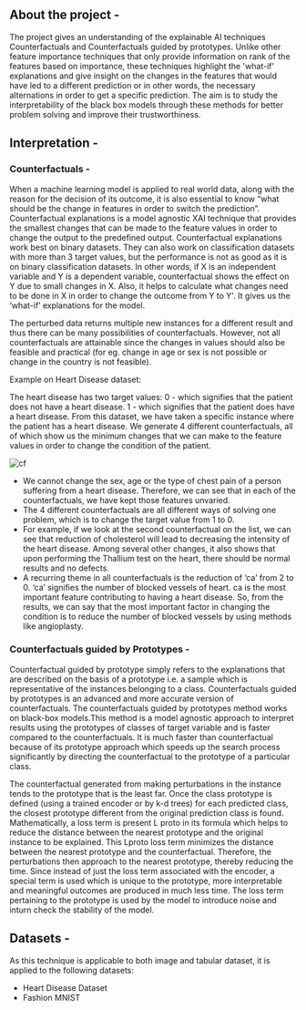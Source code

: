 ## About the project -

The project gives an understanding of the explainable AI techniques Counterfactuals and Counterfactuals guided by prototypes. Unlike other feature importance techniques that only provide information on rank of the features based on importance, these techniques highlight the 'what-if' explanations and give insight on the changes in the features that would have led to a different prediction or in other words, the necessary alternations in order to get a specific prediction. The aim is to study the interpretability of the black box models through these methods for better problem solving and improve their trustworthiness.

## Interpretation -

### Counterfactuals - 

When a machine learning model is applied to real world data, along with the reason for the decision of its outcome, it is also essential to know  “what should be the change in features in order to switch the prediction”. Counterfactual explanations is a model agnostic XAI technique that provides the smallest changes that can be made to the feature values in order to change the output to the predefined output. Counterfactual explanations work best on binary datasets. They can also work on classification datasets with more than 3 target values, but the performance is not as good as it is on binary classification datasets. In other words, if X is an independent variable and Y is a dependent variable, counterfactual shows the effect on Y due to small changes in X. Also, it helps to calculate what changes need to be done in X in order to change the outcome from Y to Y'. It gives us the ‘what-if’ explanations for the model. 

The perturbed data returns multiple new instances for a different result and thus there can be many possibilities of counterfactuals. However, not all counterfactuals are attainable since the changes in values should also be feasible and practical (for eg. change in age or sex is not possible or change in the country is not feasible). 

Example on Heart Disease dataset:

The heart disease has two target values: 
0 - which signifies that the patient does not have a heart disease.
1 - which signifies that the patient does have a heart disease.
From this dataset, we have taken a specific instance where the patient has a heart disease. We generate 4 different counterfactuals, all of which show us the minimum changes that we can 
make to the feature values in order to change the condition of the patient. 

![cf](https://user-images.githubusercontent.com/72971618/110421964-7cc28400-80c4-11eb-88f4-210bd9f147aa.PNG)

- We cannot change the sex, age or the type of chest pain of a person suffering from a heart disease. Therefore, we can see that in each of the counterfactuals, we have kept those features unvaried. 
- The 4 different counterfactuals are all different ways of solving one problem, which is to change the target value from 1 to 0. 
- For example, if we look at the second counterfactual on the list, we can see that reduction of cholesterol will lead to decreasing the intensity of the heart disease. Among several other changes, it also shows that upon performing the Thallium test on the heart, there should be normal results and no defects.
- A recurring theme in all counterfactuals is the reduction of ‘ca’ from 2 to 0. ‘ca’ signifies the number of blocked vessels of heart. ca is the most important feature contributing to having a heart disease. So, from the results, we can say that the most important factor in changing the condition is to reduce the number of blocked vessels by using methods like angioplasty.

### Counterfactuals guided by Prototypes -

Counterfactual guided by prototype simply refers to the explanations that are described on the basis of a prototype i.e. a sample which is representative of the instances belonging to a class. Counterfactuals guided by prototypes is an advanced and more accurate version of counterfactuals. The counterfactuals guided by prototypes method works on black-box models.This method is a model agnostic approach to interpret results using the prototypes of classes of target variable and is faster compared to the counterfactuals. 
It is much faster than counterfactual because of its prototype approach which speeds up the search process significantly by directing the counterfactual to the prototype of a particular class. 

The counterfactual generated from making perturbations in the instance tends to the prototype that is the least far. Once the class prototype is defined (using a trained encoder or by k-d trees) for each predicted class, the closest prototype different from the original prediction class is found. Mathematically, a loss term is present L proto in its formula which helps to reduce the distance between the nearest prototype and the original instance to be explained. This Lproto loss term minimizes the distance between the nearest prototype and the counterfactual. Therefore, the perturbations then approach to the nearest prototype, thereby reducing the time. Since instead of just the loss term associated with the encoder, a special term is used which is unique to the prototype, more interpretable and meaningful outcomes are produced in much less time. The loss term pertaining to the prototype is used by the model to introduce noise and inturn check the stability of the model. 


## Datasets - 
As this technique is applicable to both image and tabular dataset, it is applied to the following datasets:
- Heart Disease Dataset
- Fashion MNIST



